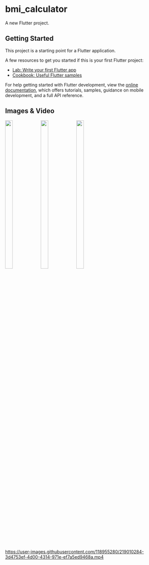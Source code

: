 # bmi_calculator

A new Flutter project.

## Getting Started

This project is a starting point for a Flutter application.

A few resources to get you started if this is your first Flutter project:

- [Lab: Write your first Flutter app](https://docs.flutter.dev/get-started/codelab)
- [Cookbook: Useful Flutter samples](https://docs.flutter.dev/cookbook)

For help getting started with Flutter development, view the
[online documentation](https://docs.flutter.dev/), which offers tutorials,
samples, guidance on mobile development, and a full API reference.

## Images & Video
<p float="center">

<img src="https://user-images.githubusercontent.com/118955280/219010085-5128d1e3-b8aa-4bea-935c-b66bfa9d5391.png" width=22% height=35%>
<img src="https://user-images.githubusercontent.com/118955280/219010091-47e910de-3d41-438d-a9d0-a1faa23598db.png" width=22% height=35%>
<img src="https://user-images.githubusercontent.com/118955280/219010066-dd56b5bd-46b1-4af5-ac2b-2745f0eff51a.png" width=22% height=35%>


https://user-images.githubusercontent.com/118955280/219010284-3d4753ef-4d00-4314-971e-ef7a5ed9468a.mp4


</p>

